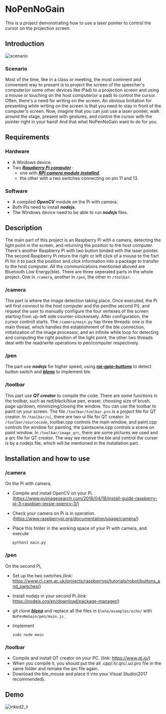 # NoPenNoGain
This is a project demonstrating how to use a laser pointer to control the cursor on the projection screen.

## Introduction
![scenario](https://user-images.githubusercontent.com/30167968/34891826-f82e2282-f811-11e7-87b4-62c12ccd8726.png)
### Scenario
Most of the time, like in a class or meeting, the most comment and convenient way to present is to project the screen of the speecher's computer(or some other devices like iPad) to a projection screen and using a mouse or touching on the host computer(or a pad) to control the cursor. Often, there's a need for writing on the screen. An obvious limitation for presenting while writing on the screen is that you need to stay in front of the computer's screen. Now, imagine that you can just use a laser pointer, walk around the stage, present with gestures, and control the cursor with the pointer right in your hand! And that what NoPenNoGain want to do for you.
## Requirements
### Hardware
* A Windows device.
* Two [***Raspberry Pi computer***](https://www.raspberrypi.org/documentation/setup/) : 
    * one with [***RPI camera module installed***](https://www.raspberrypi.org/documentation/usage/camera/),
    * the other with a two switches connecting on pin 11 and 13.
### Software
* A compiled ***OpenCV*** module on the Pi with camera.
* Both Pis need to install ***nodejs***.
* The Windows device need to be able to run ***nodejs*** files.
## Description
The main part of this project is an Raspberry Pi with a camera, detecting the light point in the screen, and returning the position to the host computer. There's another Raspberry Pi with two button binded with the laser pointer. The second Raspberry Pi return the right or left click of a mouse to the fisrt Pi for it to pack the position and click information into a package to transfer to the host computer. All the communications mentioned aboved are Bluetooth Low Energy(ble).
There are three seperated parts in the whole project. One in ```/camera```, another in ```/pen```, the other in ```/toolbar```.
### /camera
This part is where the image detection taking place. Once executed, the Pi will first connect to the host computer and the pen(the second Pi), and request the user to manually configure the four vertexes of the screen starting from up-left side counter-clockwisely. After configuration, the cursor controll starts.
The ```/camera/main.py``` has three threads: one is the main thread, which handles the establishment of the ble connection, initialization of the image processor, and an infinite while loop for detecting and computing the right position of the light point; the other two threads deal with the read/write operations to pen/computer respectively.
### /pen
The part use ***nodejs*** for higher speed, using [***rpi-gpio-buttons***](https://www.npmjs.com/package/rpi-gpio-buttons) to detect button switch and [***bleno***](https://github.com/sandeepmistry/bleno) to implement ble.
### /toolbar
This part use ***QT creator*** to compile the code. There are some functions in the toolbar, such as red/black/blue pen, eraser, choosing size of brush, page up/down, minimizing/closing the window. You can use the toolbar to paint on your screen. The file ```/toolbar/toolbar.pro``` is a project file for QT creator. In ```/toolbar/ui```, there are two ui file for QT creator. In ```/toolbar/sourcecode```, toolbar.cpp controls the main window, and paint.cpp controls the window for painting, the paintscene.cpp controls a scene on paint window.  In ```/toolbar/image_qrc```, there are some pictures we used and a qrc file for QT creator.
The way we receive the ble and control the curser is by a nodejs file, which will be mentioned in the installation part.
## Installation and how to use 
### /camera
On the Pi with camera, 
* Compile and install OpenCV on your Pi.(https://www.pyimagesearch.com/2016/04/18/install-guide-raspberry-pi-3-raspbian-jessie-opencv-3/)
* Check your camera on Pi is in operation.(https://www.raspberrypi.org/documentation/usage/camera/)
* Place this folder in the working space of your Pi with camera, and execute

      python3 main.py
      
### /pen
On the second Pi, 
* Set up the two switches.(link: https://www.cl.cam.ac.uk/projects/raspberrypi/tutorials/robot/buttons_and_switches/)
* Install nodejs in your second Pi.(link: https://nodejs.org/en/download/package-manager/)
* git clone [***bleno***](https://github.com/sandeepmistry/bleno) and replace all the files in ```bleno/examples/echo/``` with ```NoPenNoGain/pen/main.js```.
* Implement 
     
      sudo node main

### /toolbar 
* Compile and install QT creator on your PC. (link: https://www.qt.io/)
* When you compile it, you should put the all .cpp/.h/.qrc/.ui/.pro file in the same folder and remake the qrc file again. 
* Download the ble_mouse and place it into your Visual Studio(2017 recommended).
## Demo
![inked2_li](https://user-images.githubusercontent.com/30167968/34902208-a4874268-f851-11e7-933b-e55a008b5e46.jpg)
